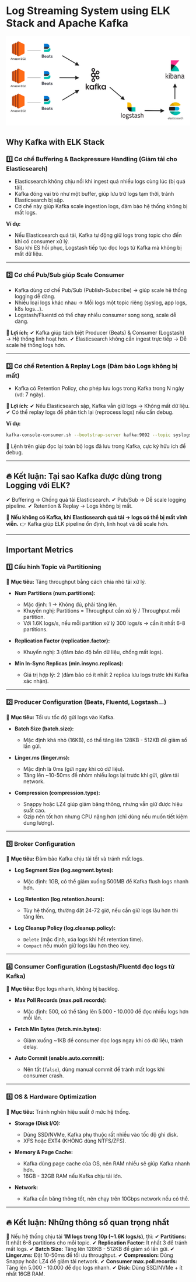 # Log Streaming System using ELK Stack and Apache Kafka

![alt text](image.png)

## Why Kafka with ELK Stack

### 1️⃣ Cơ chế Buffering & Backpressure Handling (Giảm tải cho Elasticsearch)
- Elasticsearch không chịu nổi khi ingest quá nhiều logs cùng lúc (bị quá tải).
- Kafka đóng vai trò như một buffer, giúp lưu trữ logs tạm thời, tránh Elasticsearch bị sập.
- Cơ chế này giúp Kafka scale ingestion logs, đảm bảo hệ thống không bị mất logs.

**Ví dụ:**
- Nếu Elasticsearch quá tải, Kafka tự động giữ logs trong topic cho đến khi có consumer xử lý.
- Sau khi ES hồi phục, Logstash tiếp tục đọc logs từ Kafka mà không bị mất dữ liệu.

---

### 2️⃣ Cơ chế Pub/Sub giúp Scale Consumer
- Kafka dùng cơ chế Pub/Sub (Publish-Subscribe) → giúp scale hệ thống logging dễ dàng.
- Nhiều loại logs khác nhau → Mỗi logs một topic riêng (syslog, app logs, k8s logs...).
- Logstash/Fluentd có thể chạy nhiều consumer song song, scale dễ dàng.

**📌 Lợi ích:**
✔ Kafka giúp tách biệt Producer (Beats) & Consumer (Logstash) → Hệ thống linh hoạt hơn.
✔ Elasticsearch không cần ingest trực tiếp → Dễ scale hệ thống logs hơn.

---

### 3️⃣ Cơ chế Retention & Replay Logs (Đảm bảo Logs không bị mất)
- Kafka có Retention Policy, cho phép lưu logs trong Kafka trong N ngày (vd: 7 ngày).

**📌 Lợi ích:**
✔ Nếu Elasticsearch sập, Kafka vẫn giữ logs → Không mất dữ liệu.
✔ Có thể replay logs để phân tích lại (reprocess logs) nếu cần debug.

**Ví dụ:**
```bash
kafka-console-consumer.sh --bootstrap-server kafka:9092 --topic syslogs_topic --from-beginning
```
📌 Lệnh trên giúp đọc lại toàn bộ logs đã lưu trong Kafka, cực kỳ hữu ích để debug.

---

## 🔥 Kết luận: Tại sao Kafka được dùng trong Logging với ELK?
✔ Buffering → Chống quá tải Elasticsearch.
✔ Pub/Sub → Dễ scale logging pipeline.
✔ Retention & Replay → Logs không bị mất.

🚀 **Nếu không có Kafka, khi Elasticsearch quá tải → logs có thể bị mất vĩnh viễn.**
👉 Kafka giúp ELK pipeline ổn định, linh hoạt và dễ scale hơn.

---

## Important Metrics

### 1️⃣ Cấu hình Topic và Partitioning
📌 **Mục tiêu:** Tăng throughput bằng cách chia nhỏ tải xử lý.

- **Num Partitions (num.partitions):**
  - Mặc định: 1 → Không đủ, phải tăng lên.
  - Khuyến nghị: Partitions = Throughput cần xử lý / Throughput mỗi partition.
  - Với 1.6K logs/s, nếu mỗi partition xử lý 300 logs/s → cần ít nhất 6-8 partitions.

- **Replication Factor (replication.factor):**
  - Khuyến nghị: 3 (đảm bảo độ bền dữ liệu, chống mất logs).

- **Min In-Sync Replicas (min.insync.replicas):**
  - Giá trị hợp lý: 2 (đảm bảo có ít nhất 2 replica lưu logs trước khi Kafka xác nhận).

---

### 2️⃣ Producer Configuration (Beats, Fluentd, Logstash...)
📌 **Mục tiêu:** Tối ưu tốc độ gửi logs vào Kafka.

- **Batch Size (batch.size):**
  - Mặc định khá nhỏ (16KB), có thể tăng lên 128KB - 512KB để giảm số lần gửi.

- **Linger.ms (linger.ms):**
  - Mặc định là 0ms (gửi ngay khi có dữ liệu).
  - Tăng lên ~10-50ms để nhóm nhiều logs lại trước khi gửi, giảm tải network.

- **Compression (compression.type):**
  - Snappy hoặc LZ4 giúp giảm băng thông, nhưng vẫn giữ được hiệu suất cao.
  - Gzip nén tốt hơn nhưng CPU nặng hơn (chỉ dùng nếu muốn tiết kiệm dung lượng).

---

### 3️⃣ Broker Configuration
📌 **Mục tiêu:** Đảm bảo Kafka chịu tải tốt và tránh mất logs.

- **Log Segment Size (log.segment.bytes):**
  - Mặc định: 1GB, có thể giảm xuống 500MB để Kafka flush logs nhanh hơn.

- **Log Retention (log.retention.hours):**
  - Tùy hệ thống, thường đặt 24-72 giờ, nếu cần giữ logs lâu hơn thì tăng lên.

- **Log Cleanup Policy (log.cleanup.policy):**
  - `Delete` (mặc định, xóa logs khi hết retention time).
  - `Compact` nếu muốn giữ logs lâu hơn theo key.

---

### 4️⃣ Consumer Configuration (Logstash/Fluentd đọc logs từ Kafka)
📌 **Mục tiêu:** Đọc logs nhanh, không bị backlog.

- **Max Poll Records (max.poll.records):**
  - Mặc định: 500, có thể tăng lên 5.000 - 10.000 để đọc nhiều logs hơn mỗi lần.

- **Fetch Min Bytes (fetch.min.bytes):**
  - Giảm xuống ~1KB để consumer đọc logs ngay khi có dữ liệu, tránh delay.

- **Auto Commit (enable.auto.commit):**
  - Nên tắt (`false`), dùng manual commit để tránh mất logs khi consumer crash.

---

### 5️⃣ OS & Hardware Optimization
📌 **Mục tiêu:** Tránh nghẽn hiệu suất ở mức hệ thống.

- **Storage (Disk I/O):**
  - Dùng SSD/NVMe, Kafka phụ thuộc rất nhiều vào tốc độ ghi disk.
  - XFS hoặc EXT4 (KHÔNG dùng NTFS/ZFS).

- **Memory & Page Cache:**
  - Kafka dùng page cache của OS, nên RAM nhiều sẽ giúp Kafka nhanh hơn.
  - 16GB - 32GB RAM nếu Kafka chịu tải lớn.

- **Network:**
  - Kafka cần băng thông tốt, nên chạy trên 10Gbps network nếu có thể.

---

## 🔥 Kết luận: Những thông số quan trọng nhất
📌 Nếu hệ thống chịu tải **1M logs trong 10p (~1.6K logs/s)**, thì:
✔ **Partitions:** Ít nhất 6-8 partitions cho mỗi topic.
✔ **Replication Factor:** Ít nhất 3 để tránh mất logs.
✔ **Batch Size:** Tăng lên 128KB - 512KB để giảm số lần gửi.
✔ **Linger.ms:** Đặt 10-50ms để tối ưu throughput.
✔ **Compression:** Dùng Snappy hoặc LZ4 để giảm tải network.
✔ **Consumer max.poll.records:** Tăng lên 5.000 - 10.000 để đọc logs nhanh.
✔ **Disk:** Dùng SSD/NVMe + ít nhất 16GB RAM.